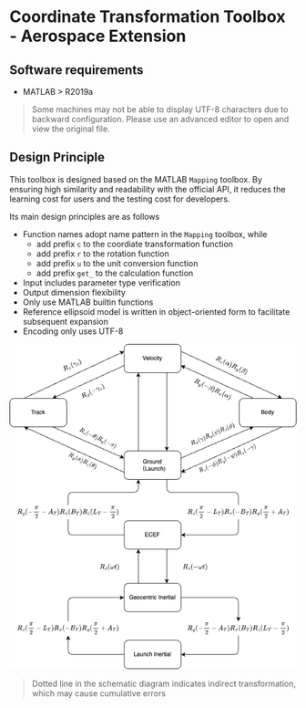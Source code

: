 # Coordinate Transformation Toolbox - Aerospace Extension

## Software requirements

- MATLAB > R2019a

> Some machines may not be able to display UTF-8 characters due to backward configuration. Please use an advanced editor to open and view the original file.

## Design Principle

This toolbox is designed based on the MATLAB `Mapping` toolbox. By ensuring high similarity and readability with the official API, it reduces the learning cost for users and the testing cost for developers.

Its main design principles are as follows

- Function names adopt name pattern in the `Mapping` toolbox, while
  - add prefix `c` to the coordiate transformation function
  - add prefix `r` to the rotation function
  - add prefix `u` to the unit conversion function
  - add prefix `get_` to the calculation function
- Input includes parameter type verification
- Output dimension flexibility
- Only use MATLAB builtin functions
- Reference ellipsoid model is written in object-oriented form to facilitate subsequent expansion
- Encoding only uses UTF-8

![schema](docs/geodesyx.drawio.png)

> Dotted line in the schematic diagram indicates indirect transformation, which may cause cumulative errors
